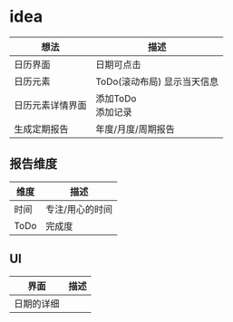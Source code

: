 # idea

| 想法 | 描述 |
| --- | --- |
| 日历界面 | 日期可点击 |
| 日历元素 | ToDo(滚动布局) 显示当天信息 |
| 日历元素详情界面 | 添加ToDo<br> 添加记录|
| 生成定期报告 | 年度/月度/周期报告 |

## 报告维度

| 维度 | 描述 |
| --- | --- |
| 时间 | 专注/用心的时间 |
| ToDo | 完成度 |

## UI

| 界面 | 描述 |
| --- | --- |
| 日期的详细